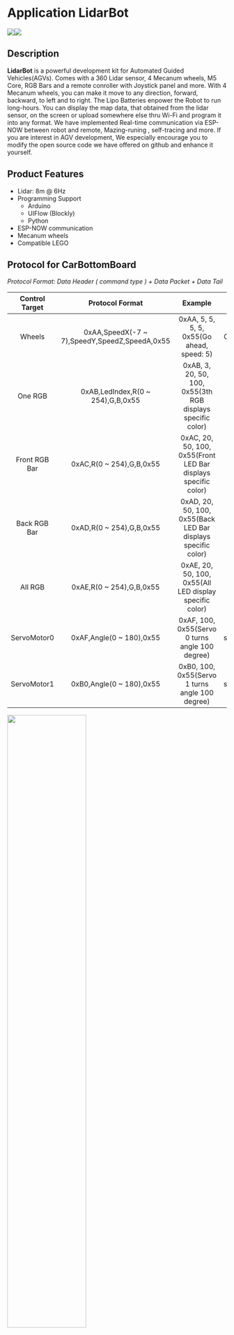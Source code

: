 # Application LidarBot

<div class="product_pic"><img src="assets/img/product_pics/app/lidarbot_01.jpg"><img src="assets/img/product_pics/app/lidarbot_03.jpg"></div>

## Description

**LidarBot** is a powerful development kit for Automated Guided Vehicles(AGVs). Comes with a 360 Lidar sensor, 4 Mecanum wheels, M5 Core, RGB Bars and a remote conroller with Joystick panel and more.
With 4 Mecanum wheels, you can make it move to any direction, forward, backward, to left and to right. The Lipo Batteries enpower the Robot to run long-hours. You can display the map data, that obtained from the lidar sensor, on the screen or upload somewhere else thru Wi-Fi and program it into any format.
We have implemented Real-time communication via ESP-NOW between robot and remote, Mazing-runing , self-tracing and more.
If you are interest in AGV development, We especially encourage you to modify the open source code we have offered on github and enhance it yourself.

## Product Features

- Lidar: 8m @ 6Hz
- Programming Support
   + Arduino
   + UIFlow (Blockly)
   + Python
- ESP-NOW communication
- Mecanum wheels
- Compatible LEGO

## Protocol for CarBottomBoard

*Protocol Format: Data Header ( command type ) + Data Packet + Data Tail*

|Control Target| Protocol Format         | Example |       Function               |
|:-------------:|:------------------------------------: |:---:|:---:|
|Wheels| 0xAA,SpeedX(-7 ~ 7),SpeedY,SpeedZ,SpeedA,0x55 |0xAA, 5, 5, 5, 5, 0x55(Go ahead, speed: 5)|ControlWheel(5, 5, 5)|
| One RGB| 0xAB,LedIndex,R(0 ~ 254),G,B,0x55| 0xAB, 3, 20, 50, 100, 0x55(3th RGB displays specific color)|setLedColor(3, 20, 50, 100)|
| Front RGB Bar| 0xAC,R(0 ~ 254),G,B,0x55|0xAC, 20, 50, 100, 0x55(Front LED Bar displays specific color)|setFrontLedBar(20, 50, 100)|
| Back RGB Bar| 0xAD,R(0 ~ 254),G,B,0x55|0xAD, 20, 50, 100, 0x55(Back LED Bar displays specific color)|setBackLedBar(20, 50, 100)|
| All RGB| 0xAE,R(0 ~ 254),G,B,0x55|0xAE, 20, 50, 100, 0x55(All LED display specific color)|setLedAll(20, 50, 100)|
| ServoMotor0 | 0xAF,Angle(0 ~ 180),0x55|0xAF, 100, 0x55(Servo 0 turns angle 100 degree)|setServo0Angle(100)|
| ServoMotor1 | 0xB0,Angle(0 ~ 180),0x55|0xB0, 100, 0x55(Servo 1 turns angle 100 degree)|setServo1Angle(100)|

<img src="assets/img/product_pics/app/lidarbot_04.jpg" width=60% height=60%>

## PARAMETER

- The size of LidarBot: 142mm x 117mm x 120mm
- Communication Parameter
    - M5Core <-> Lidar
   (<mark>U1RXD(GPIO16)</mark> <-> Lidar sensor)
    Serial Configuration: "230400bps, 8, n, 1"(8 bits data, no parity, 1 stop bit)
    - M5Core <-> Bottom Board
   (<mark>U2TXD(GPIO17)</mark> <-> Bottom Board)
    Serial Configuration: "115200bps, 8, n, 1"(8 bits data, no parity, 1 stop bit)
- PinMap
    - ServoMotor0 <-> A0(MEGA328)
    - ServoMotor1 <-> A1(MEGA328)
    - RGB LED <-> 11(MEGA328)

<img src="assets/img/product_pics/app/lidarbot_05.jpg" width="300" height="300">

## Include

- 1x LidarBot
- 1x Remote Control Handle
- 2x Battery(1300mAh @ 11.1V)
- 1x Power Charger
- 1x Type-C USB Cable

<img src="assets/img/product_pics/app/lidarbot_02.jpg" width="300" height="300">

## Applications

- Indoor Navigation
- Autonomous walking maze
- Route plan
- Autopilot

## Weight and Size
- Package size:208mm x 208mm x 167mm
- Package weight:2140g

## EasyLoader

<img src="https://m5stack.oss-cn-shenzhen.aliyuncs.com/image/EasyLoader_logo.png" width="100px" style="margin-top:20px">

<a href="https://m5stack.oss-cn-shenzhen.aliyuncs.com/EasyLoader/Application/LidarBOT/LidarBot_CarMain/EasyLoader_LidarBot_CarMain.exe"><button type="button" class="btn btn-primary">click to download EasyLoader/Bottom</button></a>

<a href="https://m5stack.oss-cn-shenzhen.aliyuncs.com/EasyLoader/Application/LidarBOT/LidarBot_RemoteController/LidarBot_RemoteController.exe"><button type="button" class="btn btn-primary">click to download EasyLoader/Remote</button></a>

>1.EasyLoader is a simple and fast program burner. Every product page in EasyLoader provides a product-related case program. It can be burned to the master through simple steps, and a series of function verification can be performed.(**Currently EasyLoader is only available for Windows OS**)

>2.After downloading the software, double-click to run the application, connect the M5 device to the computer via the data cable, select the port parameters, and click **"Burn"** to start burning.

!>3.The CP210X (USB driver) needs to be installed before the EasyLoader is burned. [Click here to view the driver installation tutorial](en/related_documents/M5Burner#install-usb-driver)

## Example

*To get complete code, please click [here](https://github.com/m5stack/Applications-LidarBot/tree/master/LidarBot/Example)。*

**Tree for Example Directory**

├─LidarBot_CarMain_V1.1 - Main program of LidarBot

├─LidarBot_RemoteController_V1.0 - Program of RemoteController V1.0

└─LidarBot_RemoteController_V1.2 - Program of RemoteController V1.2(higher precision)

#### Program analysis:

#### **1. Main program of LidarBot:**

```arduino
/* Main program */
void loop()
{
  espnow.BotConnectUpdate();// ESPNOW reconnect
  lidarcar.MapDisplay();// display map
  esp_now_send(espnow.peer_addr, lidarcar.mapdata, 180);// ESPNOW sends map data
}
```

* **Single function resolution:**

   * Usage of reading radar data

      ```arduino
      #include "lidarcar.h"
      LidarCar lidarcar;

      lidarcar.Init();
      GetData();//save radar data to array distance[]
      ```

   * Usage of line following

      ```arduino
      #include "rprtrack.h"
      Rprtrack rprtrack;

      SensorStatus();// save line following data to array sensorValue[]
      CalTrackDev();// handle array sensorValue[], get car offset and save it
      ```

   * Usage of ESP_NOW

      Please refer to https://github.com/m5stack/M5-espnow


#### **2. Program of RemoteController**

```arduino
/* Main program */
void loop()
{
  espnow.RemoteConnectUpdate();// ESPNOW reconnect
  keyboard.GetValue();// read data of joystick
  // ESPNOW sends joystick data to car
  esp_now_send(espnow.peer_addr, keyboard.keyData, 3);
  MapDisplay();// display map
  accessport.AnalzyCommand();// send map data to PC software
}
```

* **Single function resolution:**

   * Usage of JOYSTICK

      ```arduino
      #include "keyboard.h"
      KeyBoard keyboard;

      keyboard.Init();
      // get joystick data and save to adX, adY
      GetValue();
      ```

   * Usage of communication with PC software

      ```arduino
      #include "accessport.h"
      AccessPort accessport;

      accessport.AnalzyCommand();// send map data to PC software
      ```

## Video

**LidarBOT Case**

<video width="500" height="315" controls>
    <source src="https://m5stack.oss-cn-shenzhen.aliyuncs.com/video/Blog/Twitch201904/LidarBot.mp4" type="video/mp4">
</video>


<script>

   var purchase_link = 'https://m5stack.com/collections/m5-application/products/lidarbot-mecanum-wheels';

   anchor_search(purchase_link);
   scrollFunc();

</script>
